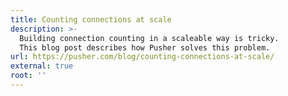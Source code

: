 ```yaml
---
title: Counting connections at scale
description: >-
  Building connection counting in a scaleable way is tricky.
  This blog post describes how Pusher solves this problem.
url: https://pusher.com/blog/counting-connections-at-scale/
external: true
root: ''
---
```


